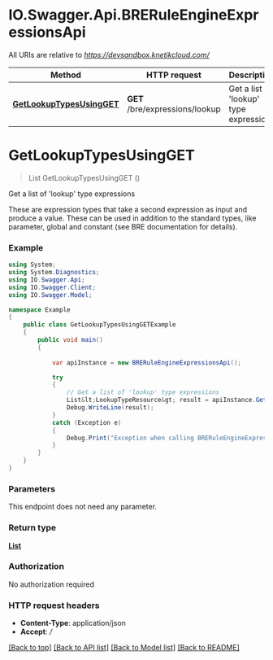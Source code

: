 # IO.Swagger.Api.BRERuleEngineExpressionsApi

All URIs are relative to *https://devsandbox.knetikcloud.com/*

Method | HTTP request | Description
------------- | ------------- | -------------
[**GetLookupTypesUsingGET**](BRERuleEngineExpressionsApi.md#getlookuptypesusingget) | **GET** /bre/expressions/lookup | Get a list of &#39;lookup&#39; type expressions


<a name="getlookuptypesusingget"></a>
# **GetLookupTypesUsingGET**
> List<LookupTypeResource> GetLookupTypesUsingGET ()

Get a list of 'lookup' type expressions

These are expression types that take a second expression as input and produce a value. These can be used in addition to the standard types, like parameter, global and constant (see BRE documentation for details).

### Example
```csharp
using System;
using System.Diagnostics;
using IO.Swagger.Api;
using IO.Swagger.Client;
using IO.Swagger.Model;

namespace Example
{
    public class GetLookupTypesUsingGETExample
    {
        public void main()
        {
            
            var apiInstance = new BRERuleEngineExpressionsApi();

            try
            {
                // Get a list of 'lookup' type expressions
                List&lt;LookupTypeResource&gt; result = apiInstance.GetLookupTypesUsingGET();
                Debug.WriteLine(result);
            }
            catch (Exception e)
            {
                Debug.Print("Exception when calling BRERuleEngineExpressionsApi.GetLookupTypesUsingGET: " + e.Message );
            }
        }
    }
}
```

### Parameters
This endpoint does not need any parameter.

### Return type

[**List<LookupTypeResource>**](LookupTypeResource.md)

### Authorization

No authorization required

### HTTP request headers

 - **Content-Type**: application/json
 - **Accept**: */*

[[Back to top]](#) [[Back to API list]](../README.md#documentation-for-api-endpoints) [[Back to Model list]](../README.md#documentation-for-models) [[Back to README]](../README.md)

